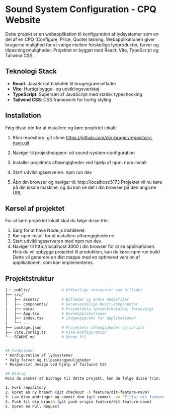 # Sound System Configuration - CPQ Website

Dette projekt er en webapplikation til konfiguration af lydsystemer som en del af en CPQ (Configure, Price, Quote) løsning. Webapplikationen giver brugerne mulighed for at vælge mellem forskellige lydprodukter, farver og tilpasningsmuligheder. Projektet er bygget med React, Vite, TypeScript og Tailwind CSS.

## Teknologi Stack
- **React**: JavaScript bibliotek til brugergrænseflader
- **Vite**: Hurtigt bygge- og udviklingsværktøj
- **TypeScript**: Supersæt af JavaScript med statisk typechecking
- **Tailwind CSS**: CSS framework for hurtig styling

## Installation

Følg disse trin for at installere og køre projektet lokalt:

1. Klon repository:
   git clone https://github.com/din-bruger/repository-navn.git

2. Naviger til projektmappen:
    cd sound-system-configuration

3. Installer projektets afhængigheder ved hjælp af npm: 
    npm install
    
4. Start udviklingsserveren:
    npm run dev

5. Åbn din browser og naviger til:
    http://localhost:5173
    Projektet vil nu køre på din lokale maskine, og du kan se det i din browser på den angivne URL.

## Kørsel af projektet
For at køre projektet lokalt skal du følge disse trin:

1. Sørg for at have Node.js installeret.
2. Kør npm install for at installere afhængighederne.
3. Start udviklingsserveren med npm run dev.
4. Naviger til http://localhost:3000 i din browser for at se applikationen.
Hvis du vil opbygge projektet til produktion, kan du køre:
  npm run build
Dette vil generere en dist mappe med en optimeret version af applikationen, som kan implementeres.

## Projektstruktur
```bash
├── public/              # Offentlige ressourcer som billeder
├── src/
│   ├── assets/          # Billeder og andre mediefiler
│   ├── components/      # Genanvendelige React-komponenter
│   ├── data/            # Projektdata (produktkatalog, farvevalg)
│   ├── App.tsx          # Hovedapplikationen
│   ├── index.tsx        # Indgangspunkt for applikationen
│   └── ...
├── package.json         # Projektets afhængigheder og scripts
├── vite.config.ts       # Vite-konfiguration
└── README.md            # Denne fil


## Funktioner
* Konfiguration af lydsystemer
* Vælg farver og tilpasningsmuligheder
* Responsivt design ved hjælp af Tailwind CSS

## Bidrag
Hvis du ønsker at bidrage til dette projekt, kan du følge disse trin:

1. Fork repository
2. Opret en ny branch (git checkout -b feature/dit-feature-navn)
3. Lav dine ændringer og commit dem (git commit -am 'Tilføj dit feature')
4. Push til din branch (git push origin feature/dit-feature-navn)
5. Opret en Pull Request
